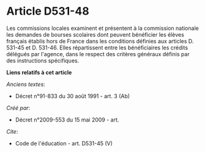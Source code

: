 # Article D531-48

Les commissions locales examinent et présentent à la commission nationale les demandes de bourses scolaires dont peuvent
bénéficier les élèves français établis hors de France dans les conditions définies aux articles D. 531-45 et D. 531-46. Elles
répartissent entre les bénéficiaires les crédits délégués par l'agence, dans le respect des critères généraux définis par des
instructions spécifiques.

**Liens relatifs à cet article**

_Anciens textes_:

  - Décret n°91-833 du 30 août 1991 - art. 3 (Ab)

_Créé par_:

  - Décret n°2009-553 du 15 mai 2009 - art.

_Cite_:

  - Code de l'éducation - art. D531-45 (V)
